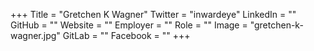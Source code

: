 +++
Title = "Gretchen K Wagner"
Twitter = "inwardeye"
LinkedIn = ""
GitHub = ""
Website = ""
Employer = ""
Role = ""
Image = "gretchen-k-wagner.jpg"
GitLab = ""
Facebook = ""
+++
